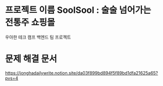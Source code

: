 # 프로젝트 이름 SoolSool : 술술 넘어가는 전통주 쇼핑몰
우아한 테크 캠프 백엔드 팀 프로젝트

# 문제 해결 문서
https://jonghadailywrite.notion.site/da03f899bd894f5f89bd1dfa21625a65?pvs=4
